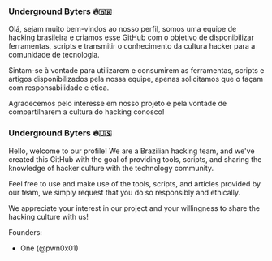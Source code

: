 ### Underground Byters 🔥🇧🇷
Olá, sejam muito bem-vindos ao nosso perfil, somos uma equipe de hacking brasileira e criamos esse  GitHub com o objetivo de disponibilizar ferramentas, scripts e transmitir o conhecimento da cultura hacker para a comunidade de tecnologia.

Sintam-se à vontade para utilizarem e consumirem as ferramentas, scripts e artigos disponibilizados pela nossa equipe, apenas solicitamos que o façam com responsabilidade e ética.

Agradecemos pelo interesse em nosso projeto e pela vontade de compartilharem a cultura do hacking conosco!

### Underground Byters 🔥🇺🇸
Hello, welcome to our profile! We are a Brazilian hacking team, and we've created this GitHub with the goal of providing tools, scripts, and sharing the knowledge of hacker culture with the technology community.

Feel free to use and make use of the tools, scripts, and articles provided by our team, we simply request that you do so responsibly and ethically.

We appreciate your interest in our project and your willingness to share the hacking culture with us!

Founders: 
  - One (@pwn0x01)




